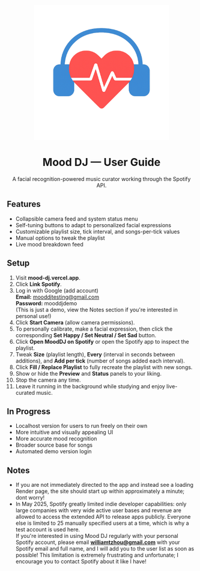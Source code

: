 <p align="center">
  <img src="Frontend/MoodDJ_Banner.png" alt="Mood DJ banner" width="360">
</p>

<div align="center">

# **Mood DJ — User Guide**

A facial recognition-powered music curator working through the Spotify API.



</div>

## **Features**
- Collapsible camera feed and system status menu
- Self-tuning buttons to adapt to personalized facial expressions
- Customizable playlist size, tick interval, and songs-per-tick values
- Manual options to tweak the playlist
- Live mood breakdown feed

## **Setup**
1. Visit **mood-dj.vercel.app**.
2. Click **Link Spotify**.
3. Log in with Google (add account)  
   **Email:** mooddjtesting@gmail.com  
   **Password:** mooddjdemo  
   (This is just a demo, view the Notes section if you're interested in personal use!)
4. Click **Start Camera** (allow camera permissions).
5. To personally calibrate, make a facial expression, then click the corresponding **Set Happy / Set Neutral / Set Sad** button.
6. Click **Open MoodDJ on Spotify** or open the Spotify app to inspect the playlist.
7. Tweak **Size** (playlist length), **Every** (interval in seconds between additions), and **Add per tick** (number of songs added each interval).
8. Click **Fill / Replace Playlist** to fully recreate the playlist with new songs.
9. Show or hide the **Preview** and **Status** panels to your liking.
10. Stop the camera any time.
11. Leave it running in the background while studying and enjoy live-curated music.

## **In Progress**
- Localhost version for users to run freely on their own
- More intuitive and visually appealing UI
- More accurate mood recognition
- Broader source base for songs
- Automated demo version login

## **Notes**
- If you are not immediately directed to the app and instead see a loading Render page, the site should start up within approximately a minute; dont worry!
- In May 2025, Spotify greatly limited indie developer capabilities: only large companies with very wide active user bases and revenue are allowed to access the extended API to release apps publicly. Everyone else is limited to 25 manually specified users at a time, which is why a test account is used here.  
  If you're interested in using Mood DJ regularly with your personal Spotify account, please email **williamtzhou@gmail.com** with your Spotify email and full name, and I will add you to the user list as soon as possible! This limitation is extremely frustrating and unfortunate; I encourage you to contact Spotify about it like I have!


